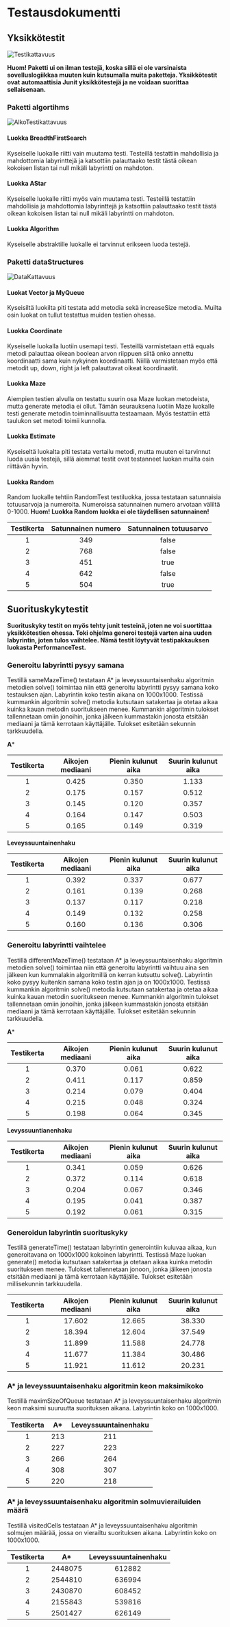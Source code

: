 # Testausdokumentti

## Yksikkötestit

![Testikattavuus](https://github.com/SIholin/tiralabra-Labyrintti/blob/master/documentation/Kuvat/KaikkiKattavuus.png)

**Huom! Paketti ui on ilman testejä, koska sillä ei ole varsinaista sovelluslogiikkaa muuten kuin kutsumalla muita paketteja. Yksikkötestit ovat automaattisia Junit yksikkötestejä ja ne voidaan suorittaa sellaisenaan.**

### Paketti algortihms 

![AlkoTestikattavuus](https://github.com/SIholin/tiralabra-Labyrintti/blob/master/documentation/Kuvat/AlkoKattavuus.png)

#### Luokka BreadthFirstSearch
Kyseiselle luokalle riitti vain muutama testi. Testeillä testattiin mahdollisia ja mahdottomia labyrinttejä ja katsottiin palauttaako testit tästä oikean kokoisen listan tai null mikäli labyrintti on mahdoton.

#### Luokka AStar
Kyseiselle luokalle riitti myös vain muutama testi.  Testeillä testattiin mahdollisia ja mahdottomia labyrinttejä ja katsottiin palauttaako testit tästä oikean kokoisen listan tai null mikäli labyrintti on mahdoton.

#### Luokka Algorithm
Kyseiselle abstraktille luokalle ei tarvinnut erikseen luoda testejä. 

### Paketti dataStructures

![DataKattavuus](https://github.com/SIholin/tiralabra-Labyrintti/blob/master/documentation/Kuvat/DatastructureKattavuus.png)

#### Luokat Vector ja MyQueue
Kyseisiltä luokilta piti testata add metodia sekä increaseSize metodia. Muilta osin luokat on tullut testattua muiden testien ohessa.

#### Luokka Coordinate
Kyseiselle luokalla luotiin usemapi testi. Testeillä varmistetaan että equals metodi palauttaa oikean boolean arvon riippuen siitä onko annettu koordinaatti sama kuin nykyinen koordinaatti. Niillä varmistetaan myös että metodit up, down, right ja left palauttavat oikeat koordinaatit.

#### Luokka Maze
Aiempien testien alvulla on testattu suurin osa Maze luokan metodeista, mutta generate metodia ei ollut. Tämän seurauksena luotiin Maze luokalle testi generate metodin toiminnallisuutta testaamaan. Myös testattiin että taulukon set metodi toimii kunnolla.

#### Luokka Estimate
Kyseiseltä luokalta piti testata vertailu metodi, mutta muuten ei tarvinnut luoda uusia testejä, sillä aiemmat testit ovat testanneet luokan muilta osin riittävän hyvin. 

#### Luokka Random
Random luokalle tehtiin RandomTest testiluokka, jossa testataan satunnaisia totuusarvoja ja numeroita. Numeroissa satunnainen numero arvotaan väliltä 0-1000. **Huom! Luokka Random luokka ei ole täydellisen satunnainen!**

|Testikerta| Satunnainen numero | Satunnainen totuusarvo |
|:---:|:---:|:---:|
| 1 | 349 | false |
| 2 | 768 | false |
| 3 | 451 | true  |
| 4 | 642 | false |
| 5 | 504 | true  |

## Suorituskykytestit

**Suorituskyky testit on myös tehty junit testeinä, joten ne voi suortittaa yksikkötestien ohessa. Toki ohjelma generoi testejä varten aina uuden labyrintin, joten tulos vaihtelee. Nämä testit löytyvät testipakkauksen luokasta PerformanceTest.**

### Generoitu labyrintti pysyy samana
Testillä sameMazeTime() testataan A* ja leveyssuuntaisenhaku algoritmin metodien solve() toimintaa niin että generoitu labyrintti pysyy samana koko testauksen ajan. Labyrintin koko testin aikana on 1000x1000. Testissä kummankin algoritmin solve() metodia kutsutaan satakertaa ja otetaa aikaa kuinka kauan metodin suoritukseen menee. Kummankin algoritmin tulokset tallennetaan omiin jonoihin, jonka jälkeen kummastakin jonosta etsitään mediaani ja tämä kerrotaan käyttäjälle. Tulokset esitetään sekunnin tarkkuudella.

**A***

|Testikerta| Aikojen mediaani | Pienin kulunut aika  | Suurin kulunut aika |
|:---:|:---:|:---:|:---:|
| 1 | 0.425 | 0.350 | 1.133 |
| 2 | 0.175 | 0.157 | 0.512 |
| 3 | 0.145 | 0.120 | 0.357 |
| 4 | 0.164 | 0.147 | 0.503 |
| 5 | 0.165 | 0.149 | 0.319 |

**Leveyssuuntainenhaku**

|Testikerta| Aikojen mediaani | Pienin kulunut aika  | Suurin kulunut aika |
|:---:|:---:|:---:|:---:|
| 1 | 0.392 | 0.337 | 0.677 |
| 2 | 0.161 | 0.139 | 0.268 |
| 3 | 0.137 | 0.117 | 0.218 |
| 4 | 0.149 | 0.132 | 0.258 |
| 5 | 0.160 | 0.136 | 0.306 |

### Generoitu labyrintti vaihtelee
Testillä differentMazeTime() testataan A* ja leveyssuuntaisenhaku algoritmin metodien solve() toimintaa niin että generoitu labyrintti vaihtuu aina sen jälkeen kun kummalakin algoritmillä on kerran kutsuttu solve(). Labyrintin koko pysyy kuitenkin samana koko testin ajan ja on 1000x1000. Testissä kummankin algoritmin solve() metodia kutsutaan satakertaa ja otetaa aikaa kuinka kauan metodin suoritukseen menee. Kummankin algoritmin tulokset tallennetaan omiin jonoihin, jonka jälkeen kummastakin jonosta etsitään mediaani ja tämä kerrotaan käyttäjälle. Tulokset esitetään sekunnin tarkkuudella.

**A***

|Testikerta| Aikojen mediaani | Pienin kulunut aika  | Suurin kulunut aika |
|:---:|:---:|:---:|:---:|
| 1 | 0.370 | 0.061 | 0.622 |
| 2 | 0.411 | 0.117 | 0.859 |
| 3 | 0.214 | 0.079 | 0.404 |
| 4 | 0.215 | 0.048 | 0.324 |
| 5 | 0.198 | 0.064 | 0.345 |

**Levyssuuntianenhaku**

|Testikerta| Aikojen mediaani | Pienin kulunut aika  | Suurin kulunut aika |
|:---:|:---:|:---:|:---:|
| 1 | 0.341 | 0.059 | 0.626 |
| 2 | 0.372 | 0.114 | 0.618 |
| 3 | 0.204 | 0.067 | 0.346 |
| 4 | 0.195 | 0.041 | 0.387 |
| 5 | 0.192 | 0.061 | 0.315 |

### Generoidun labyrintin suorituskyky
Testillä generateTime() testataan labyrintin generointiin kuluvaa aikaa, kun generoitavana on 1000x1000 kokoinen labyrintti.
Testissä Maze luokan generate() metodia kutsutaan satakertaa ja otetaan aikaa kuinka metodin suoritukseen menee. Tulokset tallennetaan jonoon, jonka jälkeen jonosta etsitään mediaani ja tämä kerrotaan käyttäjälle. Tulokset esitetään millisekunnin tarkkuudella.

|Testikerta| Aikojen mediaani | Pienin kulunut aika  | Suurin kulunut aika |
|:---:|:---:|:---:|:---:|
| 1 | 17.602 | 12.665 | 38.330 |
| 2 | 18.394 | 12.604 | 37.549 |
| 3 | 11.899 | 11.588 | 24.778 |
| 4 | 11.677 | 11.384 | 30.486 |
| 5 | 11.921 | 11.612 | 20.231 |

### A* ja leveyssuuntaisenhaku algoritmin keon maksimikoko
Testillä maximSizeOfQueue testataan A* ja leveyssuuntaisenhaku algoritmin keon maksimi suuruutta suorituksen aikana. Labyrintin koko on 1000x1000.

|Testikerta| A* | Leveyssuuntainenhaku |
|:---:|:---:|:---:|
| 1 | 213 | 211 |
| 2 | 227 | 223 |
| 3 | 266 | 264 |
| 4 | 308 | 307 |
| 5 | 220 | 218 |


### A* ja leveyssuuntaisenhaku algoritmin solmuvierailuiden määrä
Testillä visitedCells testataan A* ja leveyssuuntaisenhaku algoritmin solmujen määrää, jossa on vierailtu suorituksen aikana. Labyrintin koko on 1000x1000.

|Testikerta| A* | Leveyssuuntainenhaku |
|:---:|:---:|:---:|
| 1 | 2448075 | 612882 |
| 2 | 2544810 | 636994 |
| 3 | 2430870 | 608452 |
| 4 | 2155843 | 539816 |
| 5 | 2501427 | 626149 |



